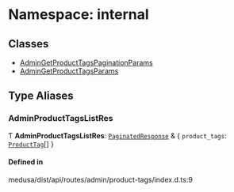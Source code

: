 # Namespace: internal

## Classes

- [AdminGetProductTagsPaginationParams](../classes/internal-16.AdminGetProductTagsPaginationParams.md)
- [AdminGetProductTagsParams](../classes/internal-16.AdminGetProductTagsParams.md)

## Type Aliases

### AdminProductTagsListRes

Ƭ **AdminProductTagsListRes**: [`PaginatedResponse`](internal-2.md#paginatedresponse) & { `product_tags`: [`ProductTag`](../classes/internal.ProductTag.md)[]  }

#### Defined in

medusa/dist/api/routes/admin/product-tags/index.d.ts:9
